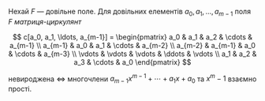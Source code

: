 

Нехай $F$ — довільне поле. Для довільних елементів $a_0, a_1, \ldots, a_{m-1}$ поля $F$ _матриця-циркулянт_

$$
c[a_0, a_1, \ldots, a_{m-1}] =
\begin{pmatrix}
a_0 & a_1 & a_2 & \cdots & a_{m-1} \\
a_{m-1} & a_0 & a_1 & \cdots & a_{m-2} \\
a_{m-2} & a_{m-1} & a_0 & \cdots & a_{m-3} \\
\vdots & \vdots & \vdots & \ddots & \vdots \\
a_1 & a_2 & a_3 & \cdots & a_0
\end{pmatrix}
$$

невироджена $\iff$ многочлени $a_{m-1}x^{m-1} + \cdots + a_1 x + a_0$ та $x^m - 1$ взаємно прості.
